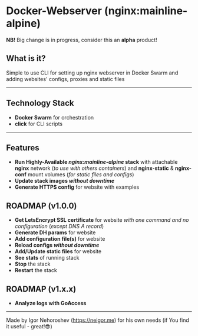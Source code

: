 # Docker-Webserver (nginx:mainline-alpine)

**NB!** Big change is in progress, consider this an **alpha** product!

## What is it?

Simple to use CLI for setting up nginx webserver in Docker Swarm
and adding websites' configs, proxies and static files

----

## Technology Stack

* **Docker Swarm** for orchestration
* **click** for CLI scripts

----

## Features

* **Run Highly-Available *nginx:mainline-alpine* stack** with attachable **nginx** network (*to use with others containers*) and **nginx-static** & **nginx-conf** mount volumes (*for static files and configs*)
* **Update stack images *without downtime***
* **Generate HTTPS config** for website with examples

ROADMAP (v1.0.0)
----
* **Get LetsEncrypt SSL certificate** for website *with one command and no configuration* (*except DNS A record*)
* **Generate DH params** for website
* **Add configuration file(s)** for website
* **Reload configs *without downtime***
* **Add/Update static files** for website
* **See stats** of running stack
* **Stop** the stack
* **Restart** the stack

ROADMAP (v1.x.x)
----
* **Analyze logs with GoAccess**

----

Made by Igor Nehoroshev (https://neigor.me) for his own needs (if You find it useful - great!😎)